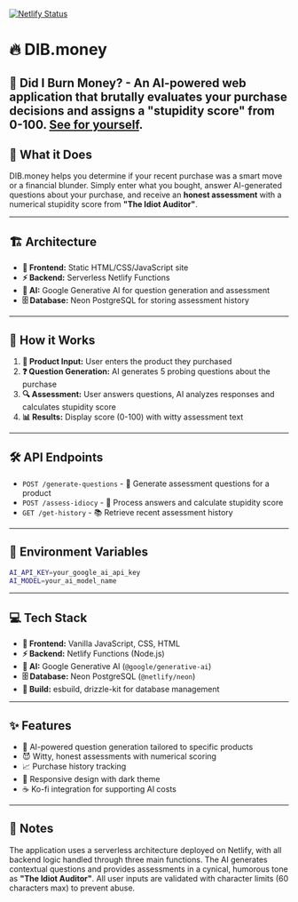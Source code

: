 [![Netlify Status](https://api.netlify.com/api/v1/badges/f6fb6908-f42b-4f57-ae8f-e714e88ad3bb/deploy-status)](https://app.netlify.com/projects/tubular-begonia-7b166d/deploys)
# 🔥 DIB.money

💸 Did I Burn Money? - An AI-powered web application that brutally evaluates your purchase decisions and assigns a **"stupidity score"** from 0-100.
   [See for yourself](dib.money).
---

## 🤔 What it Does

DIB.money helps you determine if your recent purchase was a smart move or a financial blunder. Simply enter what you bought, answer AI-generated questions about your purchase, and receive an **honest assessment** with a numerical stupidity score from **"The Idiot Auditor"**.

---

## 🏗️ Architecture

* **🎨 Frontend:** Static HTML/CSS/JavaScript site
* **⚡ Backend:** Serverless Netlify Functions
* **🤖 AI:** Google Generative AI for question generation and assessment
* **🗄️ Database:** Neon PostgreSQL for storing assessment history

---

## 🚀 How it Works

1.  **📝 Product Input:** User enters the product they purchased
2.  **❓ Question Generation:** AI generates 5 probing questions about the purchase
3.  **🔍 Assessment:** User answers questions, AI analyzes responses and calculates stupidity score
4.  **📊 Results:** Display score (0-100) with witty assessment text

---

## 🛠️ API Endpoints

* `POST /generate-questions` - 🎯 Generate assessment questions for a product
* `POST /assess-idiocy` - 🧠 Process answers and calculate stupidity score
* `GET /get-history` - 📚 Retrieve recent assessment history

---

## 🔧 Environment Variables
```sh
AI_API_KEY=your_google_ai_api_key
AI_MODEL=your_ai_model_name
```
---

## 💻 Tech Stack

* **🎨 Frontend:** Vanilla JavaScript, CSS, HTML
* **⚡ Backend:** Netlify Functions (Node.js)
* **🤖 AI:** Google Generative AI (`@google/generative-ai`)
* **🗄️ Database:** Neon PostgreSQL (`@netlify/neon`)
* **🔨 Build:** esbuild, drizzle-kit for database management

---

## ✨ Features

* 🎯 AI-powered question generation tailored to specific products
* 😈 Witty, honest assessments with numerical scoring
* 📈 Purchase history tracking
* 📱 Responsive design with dark theme
* ☕ Ko-fi integration for supporting AI costs

---

## 📝 Notes

The application uses a serverless architecture deployed on Netlify, with all backend logic handled through three main functions. The AI generates contextual questions and provides assessments in a cynical, humorous tone as **"The Idiot Auditor"**. All user inputs are validated with character limits (60 characters max) to prevent abuse.

